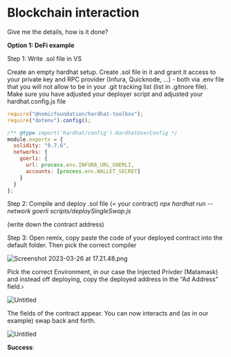 # Blockchain interaction

Give me the details, how is it done?

**Option 1: DeFi example**

Step 1: Write .sol file in VS

Create an empty hardhat setup. Create .sol file in it and grant it access to your private key and RPC provider (Infura, Quicknode, …) - both via .env file that you will not allow to be in your .git tracking list (list in .gitnore file). Make sure you have adjusted your deployer script and adjusted your hardhat.config.js file

```jsx
require("@nomicfoundation/hardhat-toolbox");
require("dotenv").config();

/** @type import('hardhat/config').HardhatUserConfig */
module.exports = {
  solidity: "0.7.6",
  networks: {
    goerli: {
      url: process.env.INFURA_URL_GOERLI,
      accounts: [process.env.WALLET_SECRET]
    }
  }
};
```

Step 2: Compile and deploy .sol file (= your contract)
*npx hardhat run --network goerli scripts/deploySingleSwap.js*

(write down the contract address)

Step 3: Open remix, copy paste the code of your deployed contract into the default folder. 
Then  pick the correct compiler

![Screenshot 2023-03-26 at 17.21.48.png](https://s3-us-west-2.amazonaws.com/secure.notion-static.com/c81f0f01-019a-4c67-aaa9-c48f2903f57a/Screenshot_2023-03-26_at_17.21.48.png)

Pick the correct Environment, in our case the Injected Privder (Matamask) and instead off deploying, copy the deployed address in the “Ad Address” field.›

![Untitled](https://s3-us-west-2.amazonaws.com/secure.notion-static.com/948c45b4-0937-4654-8343-1b9ccdcc7e03/Untitled.png)

The fields of the contract appear. You can now interacts and (as in our example) swap back and forth.

![Untitled](https://s3-us-west-2.amazonaws.com/secure.notion-static.com/6baaed32-cd3a-4d63-b64f-53dfb868d05d/Untitled.png)

**Success**:
